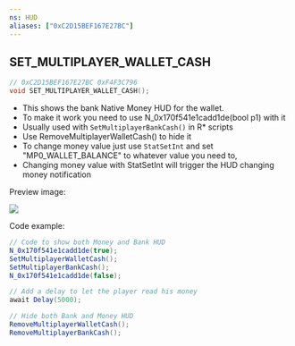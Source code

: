 ```yaml
---
ns: HUD
aliases: ["0xC2D15BEF167E27BC"]
---
```

## SET_MULTIPLAYER_WALLET_CASH

```c
// 0xC2D15BEF167E27BC 0xF4F3C796
void SET_MULTIPLAYER_WALLET_CASH();
```

* This shows the bank Native Money HUD for the wallet.
* To make it work you need to use N_0x170f541e1cadd1de(bool p1) with it
* Usually used with `SetMultiplayerBankCash()` in R* scripts
* Use RemoveMultiplayerWalletCash() to hide it
* To change money value just use `StatSetInt` and set "MP0_WALLET_BALANCE" to whatever value you need to,
* Changing money value with StatSetInt will trigger the HUD changing money notification


Preview image:

![](https://i.imgur.com/1BTmdyv.png)

Code example:
```cs
// Code to show both Money and Bank HUD
N_0x170f541e1cadd1de(true);
SetMultiplayerWalletCash();
SetMultiplayerBankCash();
N_0x170f541e1cadd1de(false);

// Add a delay to let the player read his money
await Delay(5000);

// Hide both Bank and Money HUD
RemoveMultiplayerWalletCash();
RemoveMultiplayerBankCash();

```
